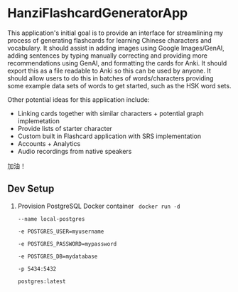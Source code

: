# HanziFlashcardGeneratorApp
This application's initial goal is to provide an interface for streamlining my process of generating flashcards for learning Chinese characters and vocabulary.  It should assist in adding images using Google Images/GenAI, adding sentences by typing manually correcting and providing more recommendations using GenAI, and formatting the cards for Anki.  It should export this as a file readable to Anki so this can be used by anyone.  It should allow users to do this in batches of words/characters providing some example data sets of words to get started, such as the HSK word sets.

Other potential ideas for this application include:
- Linking cards together with similar characters + potential graph implemetation
- Provide lists of starter character
- Custom built in Flashcard application with SRS implementation
- Accounts + Analytics
- Audio recordings from native speakers

加油！

## Dev Setup
1. Provision PostgreSQL Docker container
<code> docker run -d \
  --name local-postgres \
  -e POSTGRES_USER=myusername \
  -e POSTGRES_PASSWORD=mypassword \
  -e POSTGRES_DB=mydatabase \
  -p 5434:5432 \
  postgres:latest</code>
